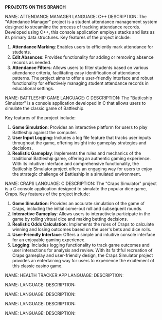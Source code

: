 **PROJECTS ON THIS BRANCH**

NAME: ATTENDANCE MANAGER
LANGUAGE: C++
DESCRIPTION: The "Attendance Manager" project is a student attendance management system designed to streamline the process of tracking attendance records. 
Developed using C++, this console application employs stacks and lists as its primary data structures.
Key features of the project include:
1. **Attendance Marking**: Enables users to efficiently mark attendance for students.
2. **Edit Absences**: Provides functionality for adding or removing absence records as needed.
3. **Attendance Filters**: Allows users to filter students based on various attendance criteria, facilitating easy identification of attendance patterns.
The project aims to offer a user-friendly interface and robust functionality for effectively managing student attendance records in educational settings.


NAME: BATTLESHIP GAME
LANGUAGE: C
DESCRIPTION: The "Battleship Simulator" is a console application developed in C that allows users to simulate the classic game of Battleship. 

Key features of the project include:
1. **Game Simulation**: Provides an interactive platform for users to play Battleship against the computer.
2. **User Input Logging**: Includes a log file feature that tracks user inputs throughout the game, offering insight into gameplay strategies and decisions.
3. **Realistic Gameplay**: Implements the rules and mechanics of the traditional Battleship game, offering an authentic gaming experience.
With its intuitive interface and comprehensive functionality, the Battleship Simulator project offers an engaging way for users to enjoy the strategic challenge of Battleship in a simulated environment.


NAME: CRAPS
LANGUAGE: C
DESCRIPTION: The "Craps Simulator" project is a C console application designed to simulate the popular dice game, Craps.
Key features of the project include:
1. **Game Simulation**: Provides an accurate simulation of the game of Craps, including the initial come-out roll and subsequent rounds.
2. **Interactive Gameplay**: Allows users to interactively participate in the game by rolling virtual dice and making betting decisions.
3. **Realistic Odds Calculation**: Implements the rules of Craps to calculate winning and losing outcomes based on the user's bets and dice rolls.
4. **User-Friendly Interface**: Offers a simple and intuitive console interface for an enjoyable gaming experience.
5. **Logging**: Includes logging functionality to track game outcomes and user interactions for analysis and review.
With its faithful recreation of Craps gameplay and user-friendly design, the Craps Simulator project provides an entertaining way for users to experience the excitement of this classic casino game.


NAME: HEALTH TRACKER APP
LANGUAGE:
DESCRIPTION:


NAME: 
LANGUAGE:
DESCRIPTION:



NAME: 
LANGUAGE:
DESCRIPTION:



NAME: 
LANGUAGE:
DESCRIPTION:

NAME: 
LANGUAGE:
DESCRIPTION:

